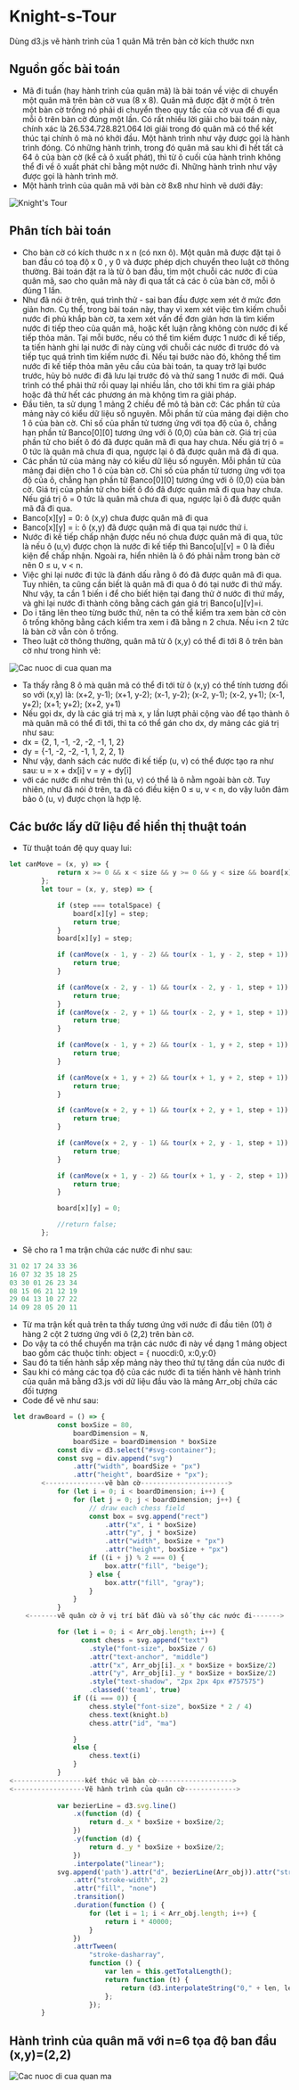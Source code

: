# Knight-s-Tour
Dùng d3.js vẽ hành trình của 1 quân Mã trên bàn cờ kích thước nxn
## Nguồn gốc bài toán
* Mã đi tuần (hay hành trình của quân mã) là bài toán về việc di chuyển một quân mã trên bàn cờ vua (8 x 8). 
Quân mã được đặt ở một ô trên một bàn cờ trống nó phải di chuyển theo quy tắc của cờ vua để đi qua mỗi ô trên bàn cờ đúng một lần.
Có rất nhiều lời giải cho bài toán này, chính xác là 26.534.728.821.064 lời giải trong đó quân mã có thể kết thúc tại chính ô mà nó khởi đầu.
Một hành trình như vậy được gọi là hành trình đóng. Có những hành trình, trong đó quân mã sau khi đi hết tất cả 64 ô của bàn cờ (kể cả ô xuất phát), thì từ ô cuối của hành trình không thể đi về ô xuất phát chỉ bằng một nước đi. Những hành trình như vậy được gọi là hành trình mở.
* Một hành trình của quân mã với bàn cờ 8x8 như hình vẽ dưới đây:

![Knight's Tour](Knight's_tour_anim.gif)

## Phân tích bài toán
* Cho bàn cờ có kích thước n x n (có nxn ô). Một quân mã được đặt tại ô ban đầu có toạ độ x 0 , y 0
và được phép dịch chuyển theo luật cờ thông thường. Bài toán đặt ra là từ ô ban đầu, tìm một chuỗi
các nước đi của quân mã, sao cho quân mã này đi qua tất cả các ô của bàn cờ, mỗi ô đúng 1 lần.
* Như đã nói ở trên, quá trình thử - sai ban đầu được xem xét ở mức đơn giản hơn. Cụ thể,
trong bài toán này, thay vì xem xét việc tìm kiếm chuỗi nước đi phủ khắp bàn cờ, ta xem xét vấn
đề đơn giản hơn là tìm kiếm nước đi tiếp theo của quân mã, hoặc kết luận rằng không còn nước đi
kế tiếp thỏa mãn. Tại mỗi bước, nếu có thể tìm kiếm được 1 nước đi kế tiếp, ta tiến hành ghi lại
nước đi này cùng với chuỗi các nước đi trước đó và tiếp tục quá trình tìm kiếm nước đi. Nếu tại
bước nào đó, không thể tìm nước đi kế tiếp thỏa mãn yêu cầu của bài toán, ta quay trở lại bước trước,
 hủy bỏ nước đi đã lưu lại trước đó và thử sang 1 nước đi mới. Quá trình có thể phải thử rồi
quay lại nhiều lần, cho tới khi tìm ra giải pháp hoặc đã thử hết các phương án mà không tìm ra
giải pháp.
* Đầu tiên, ta sử dụng 1 mảng 2 chiều đề mô tả bàn cờ:
Các phần tử của mảng này có kiểu dữ liệu số nguyên. Mỗi phần tử của mảng đại diện cho 1
ô của bàn cờ. Chỉ số của phần tử tương ứng với tọa độ của ô, chẳng hạn phần tử Banco[0][0]
tương ứng với ô (0,0) của bàn cờ. Giá trị của phần tử cho biết ô đó đã được quân mã đi qua hay
chưa. Nếu giá trị ô = 0 tức là quân mã chưa đi qua, ngược lại ô đã được quân mã đã đi qua.
* Các phần tử của mảng này có kiểu dữ liệu số nguyên. Mỗi phần tử của mảng đại diện cho 1
ô của bàn cờ. Chỉ số của phần tử tương ứng với tọa độ của ô, chẳng hạn phần tử Banco[0][0]
tương ứng với ô (0,0) của bàn cờ. Giá trị của phần tử cho biết ô đó đã được quân mã đi qua hay
chưa. Nếu giá trị ô = 0 tức là quân mã chưa đi qua, ngược lại ô đã được quân mã đã đi qua.
* Banco[x][y] = 0: ô (x,y) chưa được quân mã đi qua
* Banco[x][y] = i: ô (x,y) đã được quân mã đi qua tại nước thứ i.
* Nước đi kế tiếp chấp nhận được nếu nó chưa được quân mã đi qua, tức là nếu ô (u,v) được
chọn là nước đi kế tiếp thì Banco[u][v] = 0 là điều kiện để chấp nhận. Ngoài ra, hiển nhiên là ô đó
phải nằm trong bàn cờ nên 0 ≤ u, v < n.
* Việc ghi lại nước đi tức là đánh dấu rằng ô đó đã được quân mã đi qua. Tuy nhiên, ta cũng
cần biết là quân mã đi qua ô đó tại nước đi thứ mấy. Như vậy, ta cần 1 biến i để cho biết hiện tại
đang thử ở nước đi thứ mấy, và ghi lại nước đi thành công bằng cách gán giá trị Banco[u][v]=i.
* Do i tăng lên theo từng bước thử, nên ta có thể kiểm tra xem bàn cờ còn ô trống không bằng
cách kiểm tra xem i đã bằng n 2 chưa. Nếu i<n 2 tức là bàn cờ vẫn còn ô trống.
* Theo luật cờ thông thường, quân mã từ ô (x,y) có thể đi tới 8 ô trên bàn cờ như trong hình vẽ:

![Cac nuoc di cua quan ma](capture2.png)

* Ta thấy rằng 8 ô mà quân mã có thể đi tới từ ô (x,y) có thể tính tương đối so với (x,y) là:
(x+2, y-1); (x+1, y-2); (x-1, y-2); (x-2, y-1); (x-2, y+1); (x-1, y+2); (x+1; y+2); (x+2, y+1)
* Nếu gọi dx, dy là các giá trị mà x, y lần lượt phải cộng vào để tạo thành ô mà quân mã có
thể đi tới, thì ta có thể gán cho dx, dy mảng các giá trị như sau:
* dx = {2, 1, -1, -2, -2, -1, 1, 2}
* dy = {-1, -2, -2, -1, 1, 2, 2, 1}
* Như vậy, danh sách các nước đi kế tiếp (u, v) có thể được tạo ra như sau:
u = x + dx[i]
v = y + dy[i]
* với các nước đi như trên thì (u, v) có thể là ô nằm ngoài bàn cờ. Tuy nhiên, như
đã nói ở trên, ta đã có điều kiện 0 ≤ u, v < n, do vậy luôn đảm bảo ô (u, v) được chọn là hợp lệ.
## Các bước lấy dữ liệu để hiển thị thuật toán 
* Từ thuật toán đệ quy quay lui: 
```javascript
let canMove = (x, y) => {
            return x >= 0 && x < size && y >= 0 && y < size && board[x][y] === 0;
        };
        let tour = (x, y, step) => {

            if (step === totalSpace) {
                board[x][y] = step;
                return true;
            }
            board[x][y] = step;

            if (canMove(x - 1, y - 2) && tour(x - 1, y - 2, step + 1)) {
                return true;
            }

            if (canMove(x - 2, y - 1) && tour(x - 2, y - 1, step + 1)) {
                return true;
            }
            if (canMove(x - 2, y + 1) && tour(x - 2, y + 1, step + 1)) {
                return true;
            }

            if (canMove(x - 1, y + 2) && tour(x - 1, y + 2, step + 1)) {
                return true;
            }

            if (canMove(x + 1, y + 2) && tour(x + 1, y + 2, step + 1)) {
                return true;
            }

            if (canMove(x + 2, y + 1) && tour(x + 2, y + 1, step + 1)) {
                return true;
            }

            if (canMove(x + 2, y - 1) && tour(x + 2, y - 1, step + 1)) {
                return true;
            }

            if (canMove(x + 1, y - 2) && tour(x + 1, y - 2, step + 1)) {
                return true;
            }

            board[x][y] = 0;

            //return false;
        };

```
* Sẽ cho ra 1 ma trận chứa các nước đi như sau:
```javascript
31 02 17 24 33 36 
16 07 32 35 18 25 
03 30 01 26 23 34 
08 15 06 21 12 19 
29 04 13 10 27 22 
14 09 28 05 20 11 
```
* Từ ma trận kết quả trên ta thấy tương ứng với nước đi đầu tiên (01) ở  hàng 2 cột 2 tương ứng với ô (2,2) trên bàn cờ.
* Do vậy ta có thể chuyển ma trận các nước đi này về dạng 1 mảng object bao gồm các thuộc tính: object = { nuocdi:0, x:0,y:0}
* Sau đó ta tiến hành sắp xếp mảng này theo thứ tự tăng dần của nước đi
* Sau khi có mảng các tọa độ của các nước đi ta tiến hành vẽ hành trình của quân mã bằng d3.js với dữ liệu đầu vào là mảng Arr_obj chứa các đối tượng
* Code để vẽ như sau: 
```javascript
 let drawBoard = () => {
            const boxSize = 80,
                boardDimension = N,
                boardSize = boardDimension * boxSize
            const div = d3.select("#svg-container");
            const svg = div.append("svg")
                .attr("width", boardSize + "px")
                .attr("height", boardSize + "px");
        <---------------vẽ bàn cờ---------------------->
            for (let i = 0; i < boardDimension; i++) {
                for (let j = 0; j < boardDimension; j++) {
                    // draw each chess field
                    const box = svg.append("rect")
                        .attr("x", i * boxSize)
                        .attr("y", j * boxSize)
                        .attr("width", boxSize + "px")
                        .attr("height", boxSize + "px")
                    if ((i + j) % 2 === 0) {
                        box.attr("fill", "beige");
                    } else {
                        box.attr("fill", "gray");
                    }
                }
            }
    <-------vẽ quân cờ ở vị trí bắt đầu và số thự các nước đi------->

            for (let i = 0; i < Arr_obj.length; i++) {
                  const chess = svg.append("text")
                    .style("font-size", boxSize / 6)
                    .attr("text-anchor", "middle")
                    .attr("x", Arr_obj[i]._x * boxSize + boxSize/2)
                    .attr("y", Arr_obj[i]._y * boxSize + boxSize/2)
                    .style("text-shadow", "2px 2px 4px #757575")
                    .classed('team1', true)
                if ((i === 0)) {
                    chess.style("font-size", boxSize * 2 / 4)
                    chess.text(knight.b)
                    chess.attr("id", "ma")

                }
                else {
                    chess.text(i)
                }
            }
<------------------kết thúc vẽ bàn cờ------------------->
<------------------Vẽ hành trình của quân cờ------------->
            
            var bezierLine = d3.svg.line()
                .x(function (d) {
                    return d._x * boxSize + boxSize/2;
                })
                .y(function (d) {
                    return d._y * boxSize + boxSize/2;
                })
                .interpolate("linear");
            svg.append('path').attr("d", bezierLine(Arr_obj)).attr("stroke", "black")
                .attr("stroke-width", 2)
                .attr("fill", "none")
                .transition()
                .duration(function () {
                    for (let i = 1; i < Arr_obj.length; i++) {
                        return i * 40000;
                    }
                })
                .attrTween(
                    "stroke-dasharray",
                    function () {
                        var len = this.getTotalLength();
                        return function (t) {
                            return (d3.interpolateString("0," + len, len + "," + 10 * len))(t)
                        };
                    });
        }
```
## Hành trình của quân mã với n=6 tọa độ ban đầu (x,y)=(2,2)

![Cac nuoc di cua quan ma](IMG_2661.JPG)























